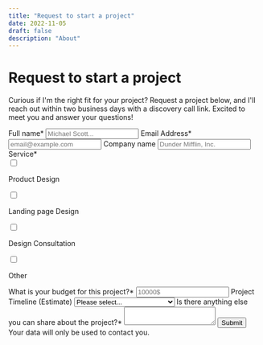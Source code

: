 ```yaml
---
title: "Request to start a project"
date: 2022-11-05
draft: false
description: "About"
---
```

<h1 class="text-center">Request to start a project</h1>
<p class="text-center my-8">Curious if I'm the right fit for your project? Request a project below, and I'll reach out within two business days with a discovery call link. Excited to meet you and answer your questions!</p>

<form action="https://formcarry.com/s/Hup7tNY1aT" method="POST" accept-charset="UTF-8" class="flex flex-col gap-7 mt-14">
  <label class="block">
    <span class="block text-base font-normal text-neutral-400">Full name*</span>
    <input class="bg-[#ffffff1e] border-[#ffffff33] placeholder-neutral-600 shadow_inner rounded-lg w-full py-2 px-2 mt-1"  type="text" name="name" placeholder="Michael Scott..." required/>
  </label>
  <label class="block">
    <span class="block text-base font-normal text-neutral-400">Email Address*</span>
    <input class="bg-[#ffffff1e] border-[#ffffff33] placeholder-neutral-600 shadow_inner rounded-lg w-full py-2 px-2 mt-1" type="email" name="email" placeholder="email@example.com" required/>
  </label>
  <label class="block">
    <span class="block text-base font-normal text-neutral-400">Company name</span>
    <input class="bg-[#ffffff1e] border-[#ffffff33] placeholder-neutral-600 shadow_inner rounded-lg w-full py-2 px-2 mt-1" type="text" name="company" placeholder="Dunder Mifflin, Inc."/>
  </label>

  <label class="flex flex-col gap-1 required">
    <span class="block text-base font-normal text-neutral-400">Service*</span>
    <div class="flex flex-row items-center gap-2"><input name="product_design" type="checkbox" class="bg-[#ffffff1e] border-[#ffffff33] rounded-md shadow_inner"/><p class="m-0">Product Design</p></div>
    <div class="flex flex-row items-center gap-2"><input name="landing_page_design" type="checkbox" class="bg-[#ffffff1e] border-[#ffffff33] rounded-md shadow_inner"/><p class="m-0">Landing page Design</p></div>
    <div class="flex flex-row items-center gap-2"><input name="design_consultation" type="checkbox" class="bg-[#ffffff1e] border-[#ffffff33] rounded-md shadow_inner"/><p class="m-0">Design Consultation</p></div>
    <div class="flex flex-row items-center gap-2"><input name="other" type="checkbox" class="bg-[#ffffff1e] border-[#ffffff33] rounded-md"/><p class="m-0">Other</p></div>
  </label>
  
  <label class="block">
    <span class="block text-base font-normal text-neutral-400" for="budget">What is your budget for this project?*</span>
    <input class="bg-[#ffffff1e] border-[#ffffff33] placeholder-neutral-600 shadow_inner rounded-lg w-full py-2 px-2 mt-1"  type="text" name="budget" placeholder="10000$" required/>
  </label>

  <label class="block">
    <span class="block text-base font-normal text-neutral-400">Project Timeline (Estimate)</span>
    <select class="bg-[#ffffff1e] border-[#ffffff33] placeholder-neutral-600 shadow_inner rounded-lg w-full py-2 px-2 mt-1" type="text" name="timeline" required>
    <option>Please select...</option>
    <option>2-4 weeks from now</option>
    <option>1-2 months from now</option>
    <option>2-4 months from now</option>
    <option>More than 6 months from now</option>
    </select>
  </label>

  <label class="block">
    <span class="block text-base font-normal text-neutral-400">Is there anything else you can share about the project?*</span>
    <textarea class="bg-[#ffffff1e] border-[#ffffff33] placeholder-neutral-600 shadow_inner rounded-lg w-full py-2 px-2 mt-1" name="description" placeholder="Type here" required>
    </textarea>
  </label>
<label class="flex self-start">
<button type="submit" value="Submit" class="px-6 py-2 bg-primary-600 hover:bg-primary-700 ease-in duration-100 border-[#ffffff33] rounded-full font-semibold flex self-start shadow_drop">Submit</button>
</label>
  <span class="block text-xs font-normal text-neutral-400">Your data will only be used to contact you.</span>
</form>
